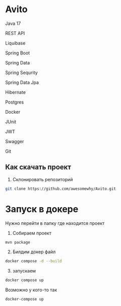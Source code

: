 # Avito

Java 17

REST API

Liquibase

Spring Boot

Spring Data

Spring Sequrity

Spring Data Jpa

Hibernate

Postgres

Docker

JUnit

JWT

Swagger

Git

## Как скачать проект

1. Склонировать репозиторий
```sh
git clone https://github.com/awesomewhy/Avito.git
```
# Запуск в докере

Нужно перейти в папку где находится проект

1. Собираем проект 
```sh
mvn package
```
2. Билдим докер файл
```sh
docker compose -d --build
```
3. запускаем
```sh
docker compose up
```
Возможно у кого-то так 
```sh
docker-compose up
```
